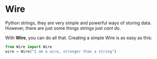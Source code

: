 # Wire

Python strings, they are very simple and powerful ways of storing data. However, there are just some things strings just *cant* do.

With **Wire**, you can do all that.
Creating a simple Wire is as easy as this:

```python
from Wire import Wire
wire = Wire("I am a wire, stronger than a string")
```
